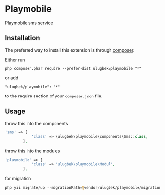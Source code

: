 Playmobile
==========
Playmobile sms service

Installation
------------

The preferred way to install this extension is through [composer](http://getcomposer.org/download/).

Either run

```
php composer.phar require --prefer-dist ulugbek/playmobile "*"
```

or add

```
"ulugbek/playmobile": "*"
```

to the require section of your `composer.json` file.


Usage
-----

throw this into the components

```php
'sms' => [
            'class' => \ulugbek\playmobile\components\Sms::class,
        ],
```


throw this into the modules

```php
'playmobile' => [
            'class' => 'ulugbek\playmobile\Modul',
        ],
```

for migration

```php
php yii migrate/up --migrationPath=@vendor/ulugbek/playmobile/migrations
```
